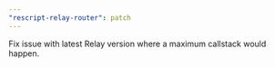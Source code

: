 ```yaml
---
"rescript-relay-router": patch
---
```


Fix issue with latest Relay version where a maximum callstack would happen.
